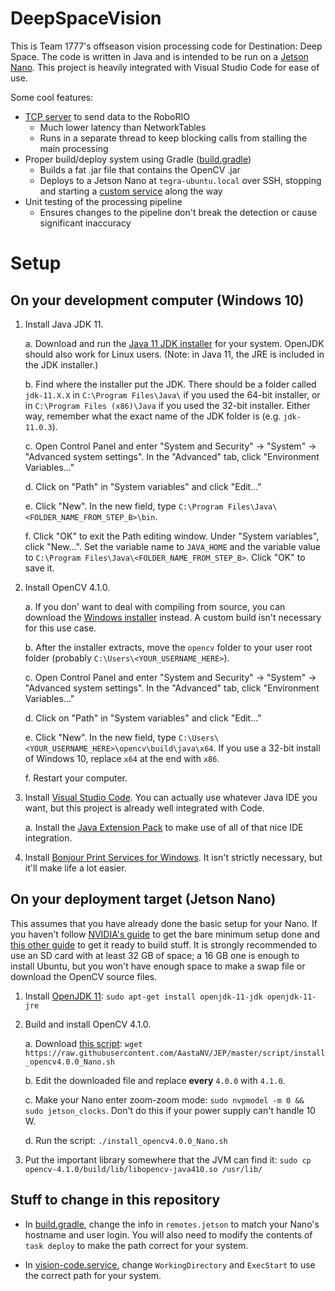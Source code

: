 # DeepSpaceVision

This is Team 1777's offseason vision processing code for Destination: Deep Space. The code is written in Java and is intended to be run on a [Jetson Nano](https://developer.nvidia.com/embedded/jetson-nano-developer-kit). This project is heavily integrated with Visual Studio Code for ease of use.

Some cool features:

- [TCP server](https://github.com/1777TheVikings/DeepSpaceVision/blob/master/src/main/java/DeepSpaceVision/TcpServer.java) to send data to the RoboRIO
    - Much lower latency than NetworkTables
    - Runs in a separate thread to keep blocking calls from stalling the main processing
- Proper build/deploy system using Gradle ([build.gradle](https://github.com/1777TheVikings/DeepSpaceVision/blob/master/build.gradle))
    - Builds a fat .jar file that contains the OpenCV .jar
    - Deploys to a Jetson Nano at `tegra-ubuntu.local` over SSH, stopping and starting a [custom service](https://github.com/1777TheVikings/DeepSpaceVision/blob/master/src/main/resources/vision-code.service) along the way
- Unit testing of the processing pipeline
    - Ensures changes to the pipeline don't break the detection or cause significant inaccuracy

# Setup

## On your development computer (Windows 10)

1. Install Java JDK 11.

    a. Download and run the [Java 11 JDK installer](https://www.oracle.com/technetwork/java/javase/downloads/jdk11-downloads-5066655.html) for your system. OpenJDK should also work for Linux users. (Note: in Java 11, the JRE is included in the JDK installer.)

    b. Find where the installer put the JDK. There should be a folder called `jdk-11.X.X` in `C:\Program Files\Java\` if you used the 64-bit installer, or in `C:\Program Files (x86)\Java` if you used the 32-bit installer. Either way, remember what the exact name of the JDK folder is (e.g. `jdk-11.0.3`).

    c. Open Control Panel and enter "System and Security" -> "System" -> "Advanced system settings". In the "Advanced" tab, click "Environment Variables..."

    d. Click on "Path" in "System variables" and click "Edit..."

    e. Click "New". In the new field, type `C:\Program Files\Java\<FOLDER_NAME_FROM_STEP_B>\bin`.

    f. Click "OK" to exit the Path editing window. Under "System variables", click "New...". Set the variable name to `JAVA_HOME` and the variable value to `C:\Program Files\Java\<FOLDER_NAME_FROM_STEP_B>`. Click "OK" to save it.

2. Install OpenCV 4.1.0.

    a. If you don' want to deal with compiling from source, you can download the [Windows installer](https://opencv.org/releases/) instead. A custom build isn't necessary for this use case.

    b. After the installer extracts, move the `opencv` folder to your user root folder (probably `C:\Users\<YOUR_USERNAME_HERE>`).

    c. Open Control Panel and enter "System and Security" -> "System" -> "Advanced system settings". In the "Advanced" tab, click "Environment Variables..."

    d. Click on "Path" in "System variables" and click "Edit..."

    e. Click "New". In the new field, type `C:\Users\<YOUR_USERNAME_HERE>\opencv\build\java\x64`. If you use a 32-bit install of Windows 10, replace `x64` at the end with `x86`.

    f. Restart your computer.

3. Install [Visual Studio Code](https://code.visualstudio.com/). You can actually use whatever Java IDE you want, but this project is already well integrated with Code.

    a. Install the [Java Extension Pack](https://marketplace.visualstudio.com/items?itemName=vscjava.vscode-java-pack) to make use of all of that nice IDE integration.

4. Install [Bonjour Print Services for Windows](https://support.apple.com/kb/dl999). It isn't strictly necessary, but it'll make life a lot easier.

## On your deployment target (Jetson Nano)

This assumes that you have already done the basic setup for your Nano. If you haven't follow [NVIDIA's guide](https://developer.nvidia.com/embedded/learn/get-started-jetson-nano-devkit) to get the bare minimum setup done and [this other guide](https://jkjung-avt.github.io/setting-up-nano/) to get it ready to build stuff. It is strongly recommended to use an SD card with at least 32 GB of space; a 16 GB one is enough to install Ubuntu, but you won't have enough space to make a swap file or download the OpenCV source files.

1. Install [OpenJDK 11](https://packages.ubuntu.com/bionic/openjdk-11-jdk): `sudo apt-get install openjdk-11-jdk openjdk-11-jre`

2. Build and install OpenCV 4.1.0.

    a. Download [this script](https://github.com/AastaNV/JEP/blob/master/script/install_opencv4.0.0_Nano.sh): `wget https://raw.githubusercontent.com/AastaNV/JEP/master/script/install_opencv4.0.0_Nano.sh`

    b. Edit the downloaded file and replace **every** `4.0.0` with `4.1.0`.

    c. Make your Nano enter zoom-zoom mode: `sudo nvpmodel -m 0 && sudo jetson_clocks`. Don't do this if your power supply can't handle 10 W.

    d. Run the script: `./install_opencv4.0.0_Nano.sh`

3. Put the important library somewhere that the JVM can find it: `sudo cp opencv-4.1.0/build/lib/libopencv-java410.so /usr/lib/`

## Stuff to change in this repository

- In [build.gradle](https://github.com/1777TheVikings/DeepSpaceVision/blob/master/build.gradle), change the info in `remotes.jetson` to match your Nano's hostname and user login. You will also need to modify the contents of `task deploy` to make the path correct for your system.

- In [vision-code.service](https://github.com/1777TheVikings/DeepSpaceVision/blob/master/src/main/resources/vision-code.service), change `WorkingDirectory` and `ExecStart` to use the correct path for your system.
